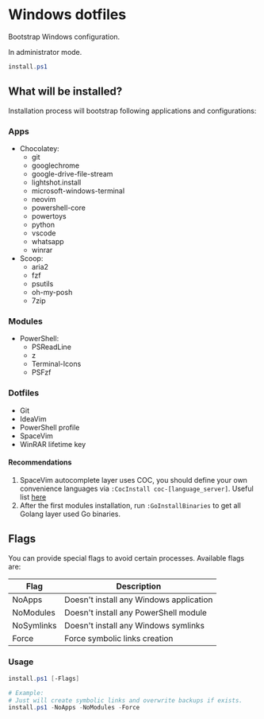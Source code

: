 # Windows dotfiles

Bootstrap Windows configuration.

In administrator mode.

```powershell
install.ps1
```

## What will be installed?

Installation process will bootstrap following applications and configurations:

### Apps

- Chocolatey:
  - git
  - googlechrome
  - google-drive-file-stream
  - lightshot.install
  - microsoft-windows-terminal
  - neovim
  - powershell-core
  - powertoys
  - python
  - vscode
  - whatsapp
  - winrar
- Scoop:
  - aria2
  - fzf
  - psutils
  - oh-my-posh
  - 7zip

### Modules

- PowerShell:
  - PSReadLine
  - z
  - Terminal-Icons
  - PSFzf

### Dotfiles

- Git
- IdeaVim
- PowerShell profile
- SpaceVim
- WinRAR lifetime key

#### Recommendations

1. SpaceVim autocomplete layer uses COC, you should define your own convenience languages via `:CocInstall coc-[language_server]`. Useful list [here](https://github.com/neoclide/coc.nvim/wiki/Language-servers)
2. After the first modules installation, run `:GoInstallBinaries` to get all Golang layer used Go binaries.

## Flags

You can provide special flags to avoid certain processes.
Available flags are:

| Flag       | Description                             |
| ---------- | --------------------------------------- |
| NoApps     | Doesn't install any Windows application |
| NoModules  | Doesn't install any PowerShell module   |
| NoSymlinks | Doesn't install any Windows symlinks    |
| Force      | Force symbolic links creation           |

### Usage

```powershell
install.ps1 [-Flags]

# Example:
# Just will create symbolic links and overwrite backups if exists.
install.ps1 -NoApps -NoModules -Force
```

